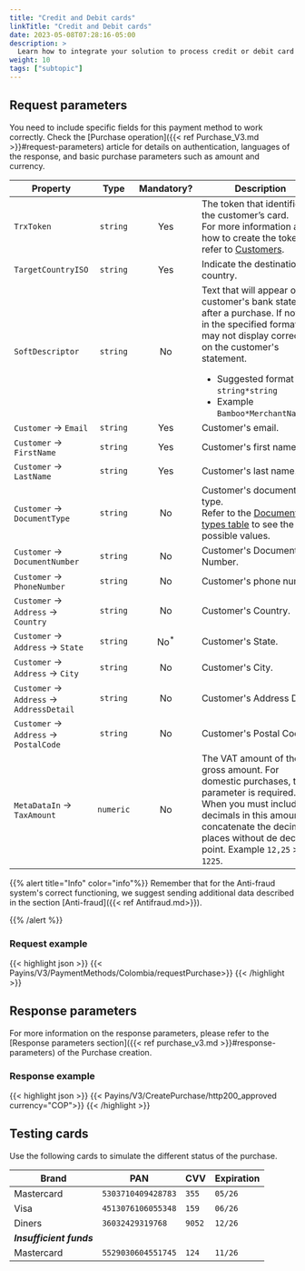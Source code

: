 ```yaml
---
title: "Credit and Debit cards"
linkTitle: "Credit and Debit cards"
date: 2023-05-08T07:28:16-05:00
description: >
  Learn how to integrate your solution to process credit or debit card payments.
weight: 10
tags: ["subtopic"]
---
```


## Request parameters
You need to include specific fields for this payment method to work correctly. Check the [Purchase operation]({{< ref Purchase_V3.md >}}#request-parameters) article for details on authentication, languages of the response, and basic purchase parameters such as amount and currency.

| Property | Type | Mandatory? | Description |
|---|:-:|:-:|---|
| `TrxToken` | `string` | Yes | The token that identifies the customer’s card.<br>For more information about how to create the token, refer to [Customers](/en/docs/purchase-workflow/customer-types.html). |
| `TargetCountryISO` | `string` | Yes | Indicate the destination country. |
| `SoftDescriptor` | `string` | No | Text that will appear on the customer's bank statement after a purchase. If not sent in the specified format, it may not display correctly on the customer's statement.<br> <ul style="margin-bottom: initial;"><li>Suggested format `string*string`<li> Example `Bamboo*MerchantName123` |
| `Customer` → `Email` | `string` | Yes | Customer's email. |
| `Customer` → `FirstName` | `string` | Yes | Customer's first name. |
| `Customer` → `LastName` | `string` | Yes | Customer's last name. |
| `Customer` → `DocumentType` | `string` | No | Customer's document type.<br>Refer to the [Document types table](/en/docs/payment-methods/colombia.html#document-types) to see the possible values. |
| `Customer` → `DocumentNumber` | `string` | No | Customer's Document Number. |
| `Customer` → `PhoneNumber` | `string` | No | Customer's phone number. |
| `Customer` → `Address` → `Country` | `string` | No | Customer's Country. |
| `Customer` → `Address` → `State` | `string` | No<sup>*</sup> | Customer's State. |
| `Customer` → `Address` → `City` | `string` | No | Customer's City. |
| `Customer` → `Address` → `AddressDetail` | `string` | No | Customer's Address Detail. |
| `Customer` → `Address` → `PostalCode` | `string` | No | Customer's Postal Code. |
| `MetaDataIn` → `TaxAmount` | `numeric` | No | The VAT amount of the gross amount. For domestic purchases, this parameter is required.<br>When you must include decimals in this amount, concatenate the decimal places without de decimal point. Example `12,25` > `1225`. |

{{% alert title="Info" color="info"%}}
Remember that for the Anti-fraud system's correct functioning, we suggest sending additional data described in the section [Anti-fraud]({{< ref Antifraud.md>}}).

{{% /alert %}}

### Request example
{{< highlight json >}}
{{< Payins/V3/PaymentMethods/Colombia/requestPurchase>}}
{{< /highlight >}}

## Response parameters
For more information on the response parameters, please refer to the [Response parameters section]({{< ref purchase_v3.md >}}#response-parameters) of the Purchase creation.

### Response example

{{< highlight json >}}
{{< Payins/V3/CreatePurchase/http200_approved currency="COP">}}
{{< /highlight >}}

## Testing cards
Use the following cards to simulate the different status of the purchase.

| Brand | PAN | CVV | Expiration |
|---|---|---|---|
| Mastercard | `5303710409428783` | `355` | `05/26` |
| Visa | `4513076106055348` | `159` | `06/26` |
| Diners | `36032429319768` | `9052` | `12/26 `|
| ***Insufficient funds*** |  |  |  |
| Mastercard | `5529030604551745` | `124` | `11/26` |